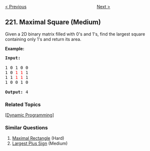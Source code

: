 <!--|This file generated by command(leetcode description); DO NOT EDIT.    |-->
<!--+----------------------------------------------------------------------+-->
<!--|@author    Openset <openset.wang@gmail.com>                           |-->
<!--|@link      https://github.com/openset                                 |-->
<!--|@home      https://github.com/openset/leetcode                        |-->
<!--+----------------------------------------------------------------------+-->

[< Previous](https://github.com/openset/leetcode/tree/master/problems/contains-duplicate-iii "Contains Duplicate III")
　　　　　　　　　　　　　　　　
[Next >](https://github.com/openset/leetcode/tree/master/problems/count-complete-tree-nodes "Count Complete Tree Nodes")

## 221. Maximal Square (Medium)

<p>Given a 2D binary matrix filled with 0&#39;s and 1&#39;s, find the largest square containing only 1&#39;s and return its area.</p>

<p><strong>Example:</strong></p>

<pre>
<strong>Input: 
</strong>
1 0 1 0 0
1 0 <font color="red">1</font> <font color="red">1</font> 1
1 1 <font color="red">1</font> <font color="red">1</font> 1
1 0 0 1 0

<strong>Output: </strong>4
</pre>

### Related Topics
  [[Dynamic Programming](https://github.com/openset/leetcode/tree/master/tag/dynamic-programming/README.md)]

### Similar Questions
  1. [Maximal Rectangle](https://github.com/openset/leetcode/tree/master/problems/maximal-rectangle) (Hard)
  1. [Largest Plus Sign](https://github.com/openset/leetcode/tree/master/problems/largest-plus-sign) (Medium)
